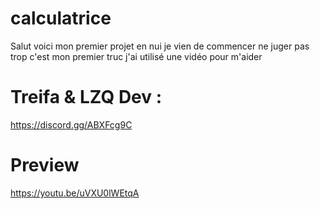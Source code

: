 # calculatrice

Salut voici mon premier projet en nui je vien de commencer ne juger pas trop c'est mon premier truc j'ai utilisé une vidéo pour m'aider

# Treifa & LZQ Dev :

https://discord.gg/ABXFcg9C

# Preview
https://youtu.be/uVXU0lWEtqA
